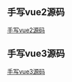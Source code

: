 ## 手写vue2源码
[手写vue2源码](https://juejin.cn/column/6961223264685277192)

## 手写vue3源码
[手写vue3源码](https://github.com/Aybuai/mini_vue)